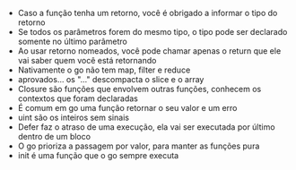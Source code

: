 * Caso a função tenha um retorno, você é obrigado a informar o tipo do retorno
* Se todos os parâmetros forem do mesmo tipo, o tipo pode ser declarado somente no último parâmetro
* Ao usar retorno nomeados, você pode chamar apenas o return que ele vai saber quem você está retornando
* Nativamente o go não tem map, filter e reduce
* aprovados... os "..." descompacta o slice e o array
* Closure são funções que envolvem outras funções, conhecem os contextos que foram declaradas
* É comum em go uma função retornar o seu valor e um erro
* uint são os inteiros sem sinais
* Defer faz o atraso de uma execução, ela vai ser executada por último dentro de um bloco
* O go prioriza a passagem por valor, para manter as funções pura
* init é uma função que o go sempre executa